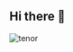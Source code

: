 ## Hi there 👋

![tenor](https://github.com/Mokrovi/Mokrovi/assets/124563751/b94d3823-f536-4d00-b6d6-38c88450ab22)


<!--
**Mokrovi/Mokrovi** is a ✨ _special_ ✨ repository because its `README.md` (this file) appears on your GitHub profile.

Here are some ideas to get you started:

- 🔭 I’m currently working on ...
- 🌱 I’m currently learning ...
- 👯 I’m looking to collaborate on ...
- 🤔 I’m looking for help with ...
- 💬 Ask me about ...
- 📫 How to reach me: ...
- 😄 Pronouns: ...
- ⚡ Fun fact: ...
-->
